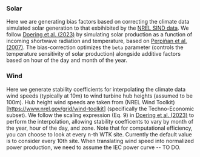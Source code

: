 ### Solar

Here we are generating bias factors based on correcting the climate data simulated solar generation to that exbihibited by the [NREL SIND data](https://www.nrel.gov/grid/solar-power-data). We follow [Doering et al. (2023)](https://doi.org/10.1093/ooenergy/oiad003) by simulating solar production as a function of incoming shortwave radiation and temperature, based on [Perpiñan et al. (2007)](https://onlinelibrary.wiley.com/doi/10.1002/pip.728). The bias-correction optimizes the `beta` parameter (controls the temperature sensitivity of solar production) alongside additive factors based on hour of the day and month of the year. 

### Wind

Here we generate stability coefficients for interpolating the climate data wind speeds (typically at 10m) to wind turbine hub heights (assumed to be 100m). Hub height wind speeds are taken from (NREL Wind Toolkit)[https://www.nrel.gov/grid/wind-toolkit] (specifically the Techno-Economic subset). We follow the scaling expression (Eq. 9) in [Doering et al. (2023)](https://doi.org/10.1093/ooenergy/oiad003) to perform the interpolation, allowing stability coefficents to vary by month of the year, hour of the day, and zone. Note that for computational efficiency, you can choose to look at every n-th WTK site. Currently the default value is to consider every 10th site. When translating wind speed into normalized power production, we need to assume the IEC power curve -- TO DO. 
